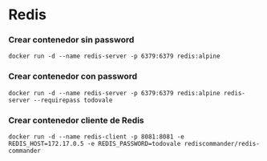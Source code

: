 # Redis

### Crear contenedor sin password

```
docker run -d --name redis-server -p 6379:6379 redis:alpine
```

### Crear contenedor con password

```
docker run -d --name redis-server -p 6379:6379 redis:alpine redis-server --requirepass todovale
```

### Crear contenedor cliente de Redis

```
docker run -d --name redis-client -p 8081:8081 -e REDIS_HOST=172.17.0.5 -e REDIS_PASSWORD=todovale rediscommander/redis-commander
```
